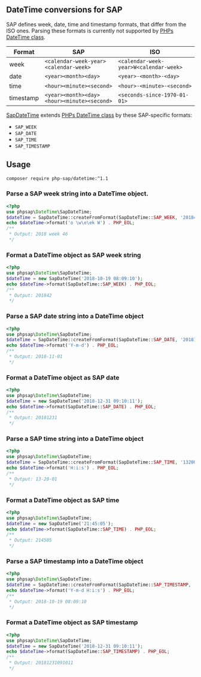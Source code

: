 ## DateTime conversions for SAP

SAP defines week, date, time and timestamp formats, that differ from the ISO
 ones. Parsing these formats is currently not supported by
 [PHPs DateTime class][phpdatetime].

Format    | SAP                                        | ISO
--------- | ------------------------------------------ | --------------------------------------
week      | `<calendar-week-year><calendar-week>`      | `<calendar-week-year>W<calendar-week>`
date      | `<year><month><day>`                       | `<year>-<month>-<day>`
time      | `<hour><minute><second>`                   | `<hour>-<minute>-<second>`
timestamp | `<year><month><day><hour><minute><second>` | `<seconds-since-1970-01-01>`

[SapDateTime][sapdatetime] extends [PHPs DateTime class][phpdatetime] by these
 SAP-specific formats:

* `SAP_WEEK`
* `SAP_DATE`
* `SAP_TIME`
* `SAP_TIMESTAMP`

## Usage

```sh
composer require php-sap/datetime:^1.1
```

### Parse a SAP week string into a DateTime object. 

```php
<?php
use phpsap\DateTime\SapDateTime;
$dateTime = SapDateTime::createFromFormat(SapDateTime::SAP_WEEK, '201846');
echo $dateTime->format('o \w\e\ek W') . PHP_EOL;
/**
 * Output: 2018 week 46
 */
```

### Format a DateTime object as SAP week string

```php
<?php
use phpsap\DateTime\SapDateTime;
$dateTime = new SapDateTime('2018-10-19 08:09:10');
echo $dateTime->format(SapDateTime::SAP_WEEK) . PHP_EOL;
/**
 * Output: 201842
 */
```

### Parse a SAP date string into a DateTime object

```php
<?php
use phpsap\DateTime\SapDateTime;
$dateTime = SapDateTime::createFromFormat(SapDateTime::SAP_DATE, '20181101');
echo $dateTime->format('Y-m-d') . PHP_EOL;
/**
 * Output: 2018-11-01
 */
```

### Format a DateTime object as SAP date

```php
<?php
use phpsap\DateTime\SapDateTime;
$dateTime = new SapDateTime('2018-12-31 09:10:11');
echo $dateTime->format(SapDateTime::SAP_DATE) . PHP_EOL;
/**
 * Output: 20181231
 */
```

### Parse a SAP time string into a DateTime object

```php
<?php
use phpsap\DateTime\SapDateTime;
$dateTime = SapDateTime::createFromFormat(SapDateTime::SAP_TIME, '132001');
echo $dateTime->format('H:i:s') . PHP_EOL;
/**
 * Output: 13-20-01
 */
```

### Format a DateTime object as SAP time

```php
<?php
use phpsap\DateTime\SapDateTime;
$dateTime = new SapDateTime('21:45:05');
echo $dateTime->format(SapDateTime::SAP_TIME) . PHP_EOL;
/**
 * Output: 214505
 */
```

### Parse a SAP timestamp into a DateTime object

```php
<?php
use phpsap\DateTime\SapDateTime;
$dateTime = SapDateTime::createFromFormat(SapDateTime::SAP_TIMESTAMP, '20181019080910');
echo $dateTime->format('Y-m-d H:i:s') . PHP_EOL;
/**
 * Output: 2018-10-19 08:09:10
 */
```

### Format a DateTime object as SAP timestamp

```php
<?php
use phpsap\DateTime\SapDateTime;
$dateTime = new SapDateTime('2018-12-31 09:10:11');
echo $dateTime->format(SapDateTime::SAP_TIMESTAMP) . PHP_EOL;
/**
 * Output: 20181231091011
 */
```

[phpdatetime]: http://php.net/manual/en/class.datetime.php "PHP: DateTime - Manual"
[sapdatetime]: https://github.com/php-sap/datetime "PHP/SAP DateTime repository on GitHub"
